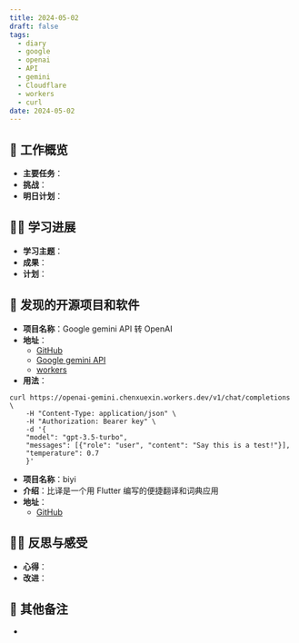 ```yaml
---
title: 2024-05-02
draft: false
tags:
  - diary
  - google
  - openai
  - API
  - gemini
  - Cloudflare
  - workers
  - curl
date: 2024-05-02
---
```


## 🏢 工作概览

- **主要任务**：
- **挑战**：
- **明日计划**：

## 👨‍💻 学习进展

- **学习主题**：
- **成果**：
- **计划**：

## 🧐 发现的开源项目和软件

- **项目名称**：Google gemini API 转 OpenAI
- **地址**：
  - [GitHub](https://github.com/PublicAffairs/openai-gemini)
  - [Google gemini API ](https://aistudio.google.com/app/apikey)
  - [workers](https://workers.cloudflare.com/)
- **用法**：

```shell
curl https://openai-gemini.chenxuexin.workers.dev/v1/chat/completions \
	-H "Content-Type: application/json" \
	-H "Authorization: Bearer key" \
	-d '{
	"model": "gpt-3.5-turbo",
	"messages": [{"role": "user", "content": "Say this is a test!"}],
	"temperature": 0.7
	}'
```

- **项目名称**：biyi
- **介绍**：比译是一个用 Flutter 编写的便捷翻译和词典应用
- **地址**：
  - [GitHub](https://github.com/lijy91/biyi)

## 🧘‍♂️ 反思与感受

- **心得**：
- **改进**：

## 📝 其他备注

-
